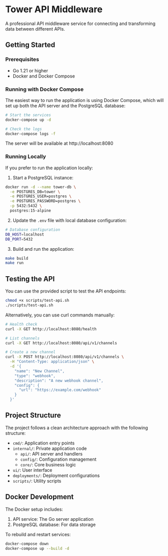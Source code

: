 # Tower API Middleware

A professional API middleware service for connecting and transforming data between different APIs.

## Getting Started

### Prerequisites

- Go 1.21 or higher
- Docker and Docker Compose

### Running with Docker Compose

The easiest way to run the application is using Docker Compose, which will set up both the API server and the PostgreSQL database:

```bash
# Start the services
docker-compose up -d

# Check the logs
docker-compose logs -f
```

The server will be available at http://localhost:8080

### Running Locally

If you prefer to run the application locally:

1. Start a PostgreSQL instance:

```bash
docker run -d --name tower-db \
  -e POSTGRES_DB=tower \
  -e POSTGRES_USER=postgres \
  -e POSTGRES_PASSWORD=postgres \
  -p 5432:5432 \
  postgres:15-alpine
```

2. Update the `.env` file with local database configuration:

```bash
# Database configuration
DB_HOST=localhost
DB_PORT=5432
```

3. Build and run the application:

```bash
make build
make run
```

## Testing the API

You can use the provided script to test the API endpoints:

```bash
chmod +x scripts/test-api.sh
./scripts/test-api.sh
```

Alternatively, you can use curl commands manually:

```bash
# Health check
curl -X GET http://localhost:8080/health

# List channels
curl -X GET http://localhost:8080/api/v1/channels

# Create a new channel
curl -X POST http://localhost:8080/api/v1/channels \
  -H "Content-Type: application/json" \
  -d '{
    "name": "New Channel",
    "type": "webhook",
    "description": "A new webhook channel",
    "config": {
      "url": "https://example.com/webhook"
    }
  }'
```

## Project Structure

The project follows a clean architecture approach with the following structure:

- `cmd/`: Application entry points
- `internal/`: Private application code
  - `api/`: API server and handlers
  - `config/`: Configuration management
  - `core/`: Core business logic
- `ui/`: User interface
- `deployments/`: Deployment configurations
- `scripts/`: Utility scripts

## Docker Development

The Docker setup includes:

1. API service: The Go server application
2. PostgreSQL database: For data storage

To rebuild and restart services:

```bash
docker-compose down
docker-compose up --build -d
```
